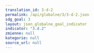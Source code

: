 ```yaml
---
translation_id: 3-d-2
permalink: /api/globalne/3/3-d-2.json
sdg_goal: 3
layout: json_globalne_goal_indicator
indicator: "3.d.2"
zmienne: null
kategorie: null
source_url: null
---
```

